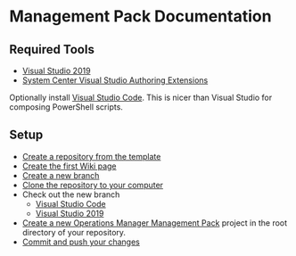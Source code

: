# Management Pack Documentation

## Required Tools

- [Visual Studio 2019](https://docs.microsoft.com/visualstudio/ide/?view=vs-2019)
- [System Center Visual Studio Authoring Extensions](https://www.microsoft.com/download/details.aspx?id=30169)

Optionally install [Visual Studio Code](https://code.visualstudio.com/). This is nicer than Visual Studio for composing PowerShell scripts.

## Setup

- [Create a repository from the template](../../../ScomManagementPackTemplate/generate)
- [Create the first Wiki page](../../../ScomManagementPackTemplate/wiki/_new)
- [Create a new branch](https://docs.github.com/github/collaborating-with-issues-and-pull-requests/proposing-changes-to-your-work-with-pull-requests/creating-and-deleting-branches-within-your-repository)
- [Clone the repository to your computer](https://docs.github.com/github/creating-cloning-and-archiving-repositories/cloning-a-repository-from-github/cloning-a-repository)
- Check out the new branch
  - [Visual Studio Code](https://code.visualstudio.com/Docs/editor/versioncontrol#_branches-and-tags)
  - [Visual Studio 2019](https://docs.microsoft.com/visualstudio/version-control/git-with-visual-studio?view=vs-2019#select-an-existing-branch)
- [Create a new Operations Manager Management Pack](https://social.technet.microsoft.com/wiki/contents/articles/5236.visual-studio-authoring-extensions-for-system-center-2012-operations-manager.aspx#Creating_a_New_Management_Pack) project in the root directory of your repository.
- [Commit and push your changes](https://docs.microsoft.com/visualstudio/version-control/git-with-visual-studio?view=vs-2019#git-changes-window)

